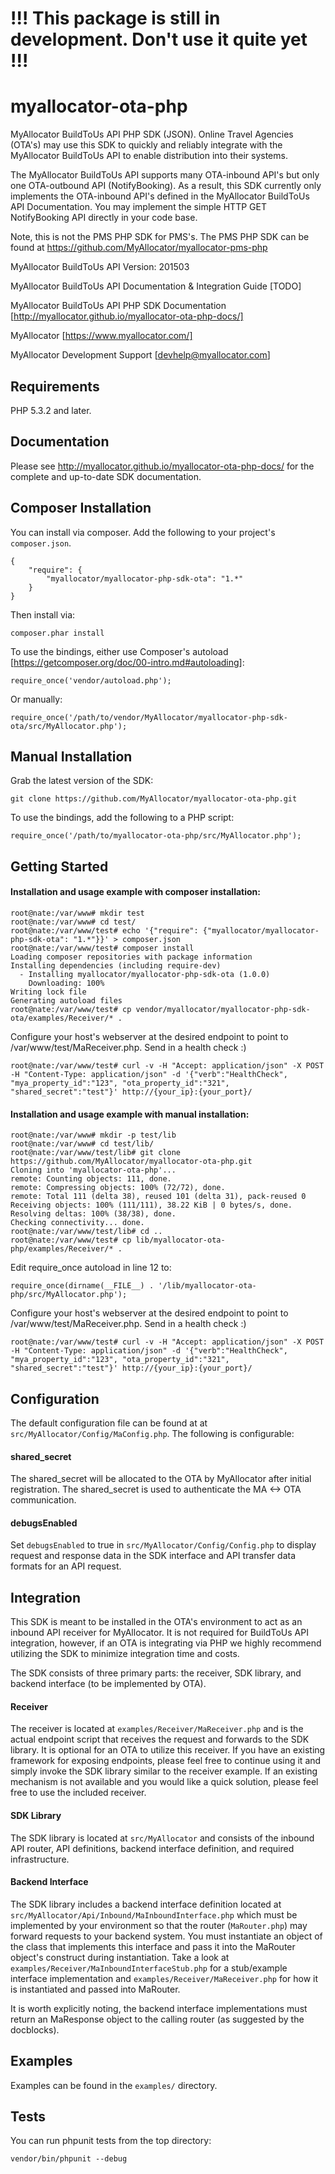 # !!! This package is still in development. Don't use it quite yet !!!

# myallocator-ota-php

MyAllocator BuildToUs API PHP SDK (JSON). Online Travel Agencies (OTA's) may use this SDK to quickly and reliably integrate with the MyAllocator BuildToUs API to enable distribution into their systems.

The MyAllocator BuildToUs API supports many OTA-inbound API's but only one OTA-outbound API (NotifyBooking). As a result, this SDK currently only implements the OTA-inbound API's defined in the MyAllocator BuildToUs API Documentation. You may implement the simple HTTP GET NotifyBooking API directly in your code base.

Note, this is not the PMS PHP SDK for PMS's. The PMS PHP SDK can be found at https://github.com/MyAllocator/myallocator-pms-php

MyAllocator BuildToUs API Version: 201503

MyAllocator BuildToUs API Documentation & Integration Guide [TODO]

MyAllocator BuildToUs API PHP SDK Documentation [http://myallocator.github.io/myallocator-ota-php-docs/]

MyAllocator [https://www.myallocator.com/]

MyAllocator Development Support [devhelp@myallocator.com]

## Requirements

PHP 5.3.2 and later.

## Documentation

Please see http://myallocator.github.io/myallocator-ota-php-docs/ for the complete and up-to-date SDK documentation.

## Composer Installation

You can install via composer. Add the following to your project's `composer.json`.

    {
        "require": {
            "myallocator/myallocator-php-sdk-ota": "1.*"
        }
    }

Then install via:

    composer.phar install

To use the bindings, either use Composer's autoload [https://getcomposer.org/doc/00-intro.md#autoloading]:

    require_once('vendor/autoload.php');

Or manually:

    require_once('/path/to/vendor/MyAllocator/myallocator-php-sdk-ota/src/MyAllocator.php');

## Manual Installation

Grab the latest version of the SDK:

    git clone https://github.com/MyAllocator/myallocator-ota-php.git

To use the bindings, add the following to a PHP script:

    require_once('/path/to/myallocator-ota-php/src/MyAllocator.php');

## Getting Started

#### Installation and usage example with composer installation:

    root@nate:/var/www# mkdir test
    root@nate:/var/www# cd test/
    root@nate:/var/www/test# echo '{"require": {"myallocator/myallocator-php-sdk-ota": "1.*"}}' > composer.json
    root@nate:/var/www/test# composer install
    Loading composer repositories with package information
    Installing dependencies (including require-dev)
      - Installing myallocator/myallocator-php-sdk-ota (1.0.0)
        Downloading: 100%         
    Writing lock file
    Generating autoload files
    root@nate:/var/www/test# cp vendor/myallocator/myallocator-php-sdk-ota/examples/Receiver/* .

Configure your host's webserver at the desired endpoint to point to /var/www/test/MaReceiver.php. Send in a health check :)

    root@nate:/var/www/test# curl -v -H "Accept: application/json" -X POST -H "Content-Type: application/json" -d '{"verb":"HealthCheck", "mya_property_id":"123", "ota_property_id":"321", "shared_secret":"test"}' http://{your_ip}:{your_port}/

#### Installation and usage example with manual installation:

    root@nate:/var/www# mkdir -p test/lib
    root@nate:/var/www# cd test/lib/
    root@nate:/var/www/test/lib# git clone https://github.com/MyAllocator/myallocator-ota-php.git
    Cloning into 'myallocator-ota-php'...
    remote: Counting objects: 111, done.
    remote: Compressing objects: 100% (72/72), done.
    remote: Total 111 (delta 38), reused 101 (delta 31), pack-reused 0
    Receiving objects: 100% (111/111), 38.22 KiB | 0 bytes/s, done.
    Resolving deltas: 100% (38/38), done.
    Checking connectivity... done.
    root@nate:/var/www/test/lib# cd ..
    root@nate:/var/www/test# cp lib/myallocator-ota-php/examples/Receiver/* .

Edit require_once autoload in line 12 to:

    require_once(dirname(__FILE__) . '/lib/myallocator-ota-php/src/MyAllocator.php');

Configure your host's webserver at the desired endpoint to point to /var/www/test/MaReceiver.php. Send in a health check :)

    root@nate:/var/www/test# curl -v -H "Accept: application/json" -X POST -H "Content-Type: application/json" -d '{"verb":"HealthCheck", "mya_property_id":"123", "ota_property_id":"321", "shared_secret":"test"}' http://{your_ip}:{your_port}/

## Configuration

The default configuration file can be found at at `src/MyAllocator/Config/MaConfig.php`. The following is configurable:

#### shared_secret

The shared_secret will be allocated to the OTA by MyAllocator after initial registration. The shared_secret is used to authenticate the MA <-> OTA communication.

#### debugsEnabled

Set `debugsEnabled` to true in `src/MyAllocator/Config/Config.php` to display request and response data in the SDK interface and API transfer data formats for an API request.

## Integration

This SDK is meant to be installed in the OTA's environment to act as an inbound API receiver for MyAllocator. It is not required for BuildToUs API integration, however, if an OTA is integrating via PHP we highly recommend utilizing the SDK to minimize integration time and costs.

The SDK consists of three primary parts: the receiver, SDK library, and backend interface (to be implemented by OTA).

#### Receiver

The receiver is located at `examples/Receiver/MaReceiver.php` and is the actual endpoint script that receives the request and forwards to the SDK library. It is optional for an OTA to utilize this receiver. If you have an existing framework for exposing endpoints, please feel free to continue using it and simply invoke the SDK library similar to the receiver example. If an existing mechanism is not available and you would like a quick solution, please feel free to use the included receiver.

#### SDK Library

The SDK library is located at `src/MyAllocator` and consists of the inbound API router, API definitions, backend interface definition, and required infrastructure.

#### Backend Interface

The SDK library includes a backend interface definition located at `src/MyAllocator/Api/Inbound/MaInboundInterface.php` which must be implemented by your environment so that the router (`MaRouter.php`) may forward requests to your backend system. You must instantiate an object of the class that implements this interface and pass it into the MaRouter object's construct during instantiation. Take a look at `examples/Receiver/MaInboundInterfaceStub.php` for a stub/example interface implementation and `examples/Receiver/MaReceiver.php` for how it is instantiated and passed into MaRouter.

It is worth explicitly noting, the backend interface implementations must return an MaResponse object to the calling router (as suggested by the docblocks).

## Examples

Examples can be found in the `examples/` directory.

## Tests

You can run phpunit tests from the top directory:

    vendor/bin/phpunit --debug
